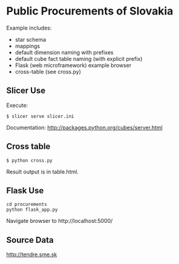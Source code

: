 Public Procurements of Slovakia
===============================

Example includes:

* star schema
* mappings
* default dimension naming with prefixes
* default cube fact table naming (with explicit prefix)
* Flask (web microframework) example browser
* cross-table (see cross.py)

Slicer Use
----------

Execute:

    $ slicer serve slicer.ini

Documentation: http://packages.python.org/cubes/server.html

Cross table
-----------

    $ python cross.py
    
Result output is in table.html.

Flask Use
---------

    cd procurements
    python flask_app.py

Navigate browser to http://localhost:5000/

Source Data
-----------

http://tendre.sme.sk
